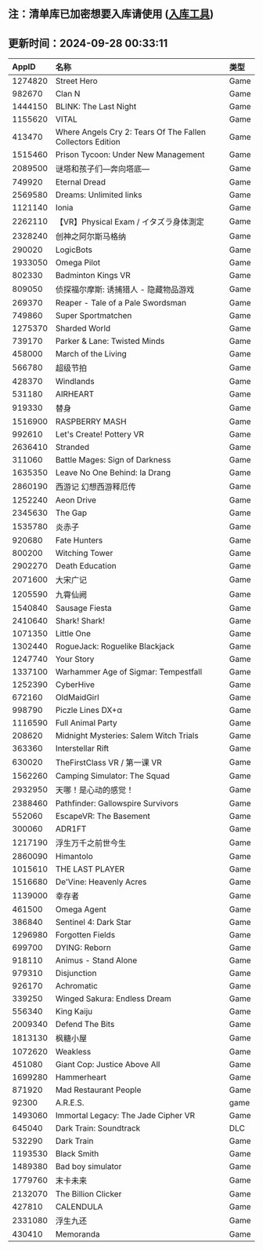 ## 注：清单库已加密想要入库请使用 ([入库工具](https://github.com/BlankTMing/ManifestAutoUpdate/releases))

## 更新时间：2024-09-28 00:33:11
| AppID | 名称 | 类型  |
| :-------------------- | :----------------------------- | :----------- |
| 1274820 | Street Hero| Game |
| 982670 | Clan N| Game |
| 1444150 | BLINK: The Last Night| Game |
| 1155620 | VITAL| Game |
| 413470 | Where Angels Cry 2: Tears Of The Fallen Collectors Edition| Game |
| 1515460 | Prison Tycoon: Under New Management| Game |
| 2089500 | 谜塔和孩子们—奔向塔底—| Game |
| 749920 | Eternal Dread| Game |
| 2569580 | Dreams: Unlimited links| Game |
| 1121140 | Ionia| Game |
| 2262110 | 【VR】Physical Exam / イタズラ身体測定| Game |
| 2328240 | 创神之阿尔斯马格纳| Game |
| 290020 | LogicBots| Game |
| 1933050 | Omega Pilot| Game |
| 802330 | Badminton Kings VR| Game |
| 809050 | 侦探福尔摩斯: 诱捕猎人 - 隐藏物品游戏| Game |
| 269370 | Reaper - Tale of a Pale Swordsman| Game |
| 749860 | Super Sportmatchen| Game |
| 1275370 | Sharded World| Game |
| 739170 | Parker & Lane: Twisted Minds| Game |
| 458000 | March of the Living| Game |
| 566780 | 超级节拍| Game |
| 428370 | Windlands| Game |
| 531180 | AIRHEART| Game |
| 919330 | 替身| Game |
| 1516900 | RASPBERRY MASH| Game |
| 992610 | Let's Create! Pottery VR| Game |
| 2636410 | Stranded| Game |
| 311060 | Battle Mages: Sign of Darkness| Game |
| 1635350 | Leave No One Behind: Ia Drang| Game |
| 2860190 | 西游记 幻想西游释厄传| Game |
| 1252240 | Aeon Drive| Game |
| 2345630 | The Gap| Game |
| 1535780 | 炎赤子| Game |
| 920680 | Fate Hunters| Game |
| 800200 | Witching Tower| Game |
| 2902270 | Death Education| Game |
| 2071600 | 大宋广记| Game |
| 1205590 | 九霄仙阙| Game |
| 1540840 | Sausage Fiesta| Game |
| 2410640 | Shark! Shark!| Game |
| 1071350 | Little One| Game |
| 1302440 | RogueJack: Roguelike Blackjack| Game |
| 1247740 | Your Story| Game |
| 1337100 | Warhammer Age of Sigmar: Tempestfall| Game |
| 1252390 | CyberHive| Game |
| 672160 | OldMaidGirl| Game |
| 998790 | Piczle Lines DX+α| Game |
| 1116590 | Full Animal Party| Game |
| 208620 | Midnight Mysteries: Salem Witch Trials| Game |
| 363360 | Interstellar Rift| Game |
| 630020 | TheFirstClass VR / 第一课 VR| Game |
| 1562260 | Camping Simulator: The Squad| Game |
| 2932950 | 天哪！是心动的感觉！| Game |
| 2388460 | Pathfinder: Gallowspire Survivors| Game |
| 552060 | EscapeVR: The Basement| Game |
| 300060 | ADR1FT| Game |
| 1217190 | 浮生万千之前世今生| Game |
| 2860090 | Himantolo| Game |
| 1015610 | THE LAST PLAYER| Game |
| 1516680 | De'Vine: Heavenly Acres| Game |
| 1139000 | 幸存者| Game |
| 461500 | Omega Agent| Game |
| 386840 | Sentinel 4: Dark Star| Game |
| 1296980 | Forgotten Fields| Game |
| 699700 | DYING: Reborn | Game |
| 918110 | Animus - Stand Alone| Game |
| 979310 | Disjunction| Game |
| 926170 | Achromatic| Game |
| 339250 | Winged Sakura: Endless Dream| Game |
| 556340 | King Kaiju| Game |
| 2009340 | Defend The Bits| Game |
| 1813130 | 枫糖小屋| Game |
| 1072620 | Weakless| Game |
| 451080 | Giant Cop: Justice Above All| Game |
| 1699280 | Hammerheart| Game |
| 871920 | Mad Restaurant People| Game |
| 92300 | A.R.E.S.| game |
| 1493060 | Immortal Legacy: The Jade Cipher VR| Game |
| 645040 | Dark Train: Soundtrack| DLC |
| 532290 | Dark Train| Game |
| 1193530 | Black Smith| Game |
| 1489380 | Bad boy simulator| Game |
| 1779760 | 末卡未来| Game |
| 2132070 | The Billion Clicker| Game |
| 427810 | CALENDULA| Game |
| 2331080 | 浮生九还| Game |
| 430410 | Memoranda| Game |
